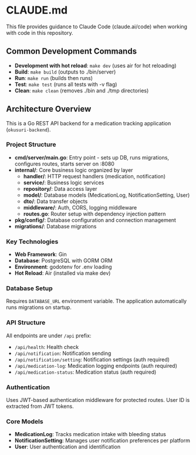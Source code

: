 # CLAUDE.md

This file provides guidance to Claude Code (claude.ai/code) when working with code in this repository.

## Common Development Commands

- **Development with hot reload**: `make dev` (uses air for hot reloading)
- **Build**: `make build` (outputs to ./bin/server)
- **Run**: `make run` (builds then runs)
- **Test**: `make test` (runs all tests with -v flag)
- **Clean**: `make clean` (removes ./bin and ./tmp directories)

## Architecture Overview

This is a Go REST API backend for a medication tracking application (`okusuri-backend`).

### Project Structure
- **cmd/server/main.go**: Entry point - sets up DB, runs migrations, configures routes, starts server on :8080
- **internal/**: Core business logic organized by layer
  - **handler/**: HTTP request handlers (medication, notification)
  - **service/**: Business logic services
  - **repository/**: Data access layer
  - **model/**: Database models (MedicationLog, NotificationSetting, User)
  - **dto/**: Data transfer objects
  - **middleware/**: Auth, CORS, logging middleware
  - **routes.go**: Router setup with dependency injection pattern
- **pkg/config/**: Database configuration and connection management
- **migrations/**: Database migrations

### Key Technologies
- **Web Framework**: Gin
- **Database**: PostgreSQL with GORM ORM
- **Environment**: godotenv for .env loading
- **Hot Reload**: Air (installed via make dev)

### Database Setup
Requires `DATABASE_URL` environment variable. The application automatically runs migrations on startup.

### API Structure
All endpoints are under `/api` prefix:
- `/api/health`: Health check
- `/api/notification`: Notification sending
- `/api/notification/setting`: Notification settings (auth required)
- `/api/medication-log`: Medication logging endpoints (auth required)
- `/api/medication-status`: Medication status (auth required)

### Authentication
Uses JWT-based authentication middleware for protected routes. User ID is extracted from JWT tokens.

### Core Models
- **MedicationLog**: Tracks medication intake with bleeding status
- **NotificationSetting**: Manages user notification preferences per platform
- **User**: User authentication and identification